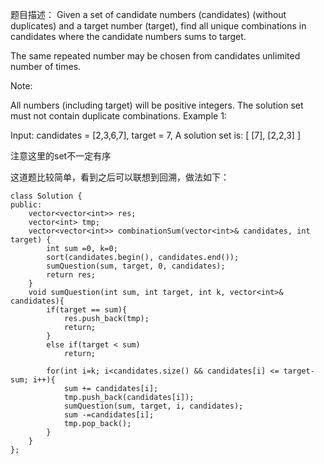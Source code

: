 题目描述：
Given a set of candidate numbers (candidates) (without duplicates) and a target number (target), find all unique combinations in candidates where the candidate numbers sums to target.

The same repeated number may be chosen from candidates unlimited number of times.

Note:

All numbers (including target) will be positive integers.
The solution set must not contain duplicate combinations.
Example 1:

Input: candidates = [2,3,6,7], target = 7,
A solution set is:
[
  [7],
  [2,2,3]
]

注意这里的set不一定有序

这道题比较简单，看到之后可以联想到回溯，做法如下：
```
class Solution {
public:
    vector<vector<int>> res;
    vector<int> tmp;
    vector<vector<int>> combinationSum(vector<int>& candidates, int target) {
        int sum =0, k=0;
        sort(candidates.begin(), candidates.end());
        sumQuestion(sum, target, 0, candidates);
        return res;
    }
    void sumQuestion(int sum, int target, int k, vector<int>& candidates){
        if(target == sum){
            res.push_back(tmp);
            return;
        }
        else if(target < sum)
            return;
        
        for(int i=k; i<candidates.size() && candidates[i] <= target-sum; i++){
            sum += candidates[i];
            tmp.push_back(candidates[i]);
            sumQuestion(sum, target, i, candidates);
            sum -=candidates[i];
            tmp.pop_back();
        }
    }
};
```
